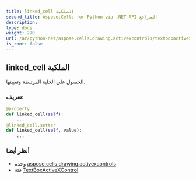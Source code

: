```yaml
---
title: linked_cell الملكية
second_title: Aspose.Cells for Python via .NET API المراجع
description:
type: docs
weight: 270
url: /ar/python-net/aspose.cells.drawing.activexcontrols/textboxactivexcontrol/linked_cell/
is_root: false
---
```

##  linked_cell الملكية

الحصول على الخلية المرتبطة وتعيينها.
###  تعريف:
```python
@property
def linked_cell(self):
    ...
@linked_cell.setter
def linked_cell(self, value):
    ...
```

###  أنظر أيضا
* وحدة [aspose.cells.drawing.activexcontrols](../../)
* فئة [TextBoxActiveXControl](/cells/ar/python-net/aspose.cells.drawing.activexcontrols/textboxactivexcontrol)
